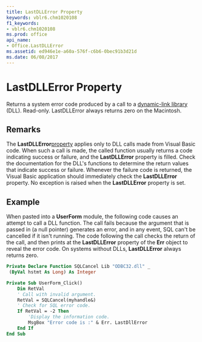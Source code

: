 ```yaml
---
title: LastDLLError Property
keywords: vblr6.chm1020108
f1_keywords:
- vblr6.chm1020108
ms.prod: office
api_name:
- Office.LastDLLError
ms.assetid: ed946e1e-a60a-576f-c6b6-0bec91b3d21d
ms.date: 06/08/2017
---
```



# LastDLLError Property



Returns a system error code produced by a call to a [dynamic-link library](../../Glossary/vbe-glossary.md#dynamic-link-library-dll) (DLL). Read-only. LastDLLError always returns zero on the Macintosh.

## Remarks

The  **LastDLLError**[property](../../Glossary/vbe-glossary.md#property) applies only to DLL calls made from Visual Basic code. When such a call is made, the called function usually returns a code indicating success or failure, and the **LastDLLError** property is filled. Check the documentation for the DLL's functions to determine the return values that indicate success or failure. Whenever the failure code is returned, the Visual Basic application should immediately check the **LastDLLError** property. No exception is raised when the **LastDLLError** property is set.

## Example

When pasted into a  **UserForm** module, the following code causes an attempt to call a DLL function. The call fails because the argument that is passed in (a null pointer) generates an error, and in any event, SQL can't be cancelled if it isn't running. The code following the call checks the return of the call, and then prints at the **LastDLLError** property of the **Err** object to reveal the error code. On systems without DLLs, **LastDLLError** always returns zero.


```vb
Private Declare Function SQLCancel Lib "ODBC32.dll" _
 (ByVal hstmt As Long) As Integer

Private Sub UserForm_Click()
    Dim RetVal
    ' Call with invalid argument.
    RetVal = SQLCancel(myhandle&)
    ' Check for SQL error code.    
    If RetVal = -2 Then
        'Display the information code.
        MsgBox "Error code is :" & Err. LastDllError 
    End If
End Sub
```


